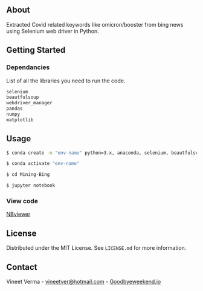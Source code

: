 ## About

Extracted Covid related keywords like omicron/booster from bing news using Selenium web driver in Python.

## Getting Started

### Dependancies

List of all the libraries you need to run the code.

  ```sh
selenium
beautfulsoup
webdriver_manager
pandas
numpy
matplotlib
  ```


<!-- USAGE EXAMPLES -->
## Usage

  ```sh
  $ conda create -n "env-name" python=3.x, anaconda, selenium, beautfulsoup, webdriver_manager
 
  $ conda activate "env-name"
  
  $ cd Mining-Bing

  $ jupyter notebook
  ```

### View code 

[NBviewer](https://nbviewer.org/github/vineetver/Web-Mining-Bing/blob/main/web_mining.ipynb)

## License

Distributed under the MIT License. See `LICENSE.md` for more information.

## Contact

Vineet Verma - vineetver@hotmail.com - [Goodbyeweekend.io](https://www.goodbyeweekend.io/)
